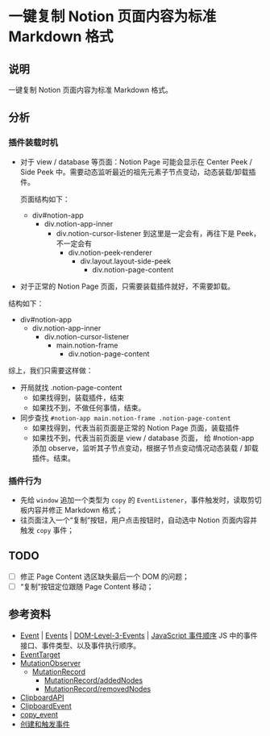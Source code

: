 # 一键复制 Notion 页面内容为标准 Markdown 格式

## 说明

一键复制 Notion 页面内容为标准 Markdown 格式。

## 分析

### 插件装载时机

- 对于 view / database 等页面：Notion Page 可能会显示在 Center Peek / Side Peek 中。需要动态监听最近的祖先元素子节点变动，动态装载/卸载插件。

  页面结构如下：
  - div#notion-app
    - div.notion-app-inner
      - div.notion-cursor-listener 到这里是一定会有，再往下是 Peek，不一定会有
        - div.notion-peek-renderer
          - div.layout.layout-side-peek
            - div.notion-page-content

- 对于正常的 Notion Page 页面，只需要装载插件就好，不需要卸载。

结构如下：

- div#notion-app
  - div.notion-app-inner
    - div.notion-cursor-listener
      - main.notion-frame
        - div.notion-page-content

综上，我们只需要这样做：

- 开局就找 .notion-page-content
  - 如果找得到，装载插件，结束
  - 如果找不到，不做任何事情，结束。
- 同步查找 `#notion-app main.notion-frame .notion-page-content`
  - 如果找得到，代表当前页面是正常的 Notion Page 页面，装载插件
  - 如果找不到，代表当前页面是 view / database 页面， 给 #notion-app 添加 observe，监听其子节点变动，根据子节点变动情况动态装载 / 卸载插件。结束。

### 插件行为

- 先给 `window` 追加一个类型为 `copy` 的 `EventListener`，事件触发时，读取剪切板内容并修正 Markdown 格式；
- 往页面注入一个“复制”按钮，用户点击按钮时，自动选中 Notion 页面内容并触发 `copy` 事件；

## TODO

- [ ] 修正 Page Content 选区缺失最后一个 DOM 的问题；
- [ ] “复制”按钮定位跟随 Page Content 移动；

## 参考资料

- [Event](https://developer.mozilla.org/zh-CN/docs/Web/API/Event) | [Events](https://developer.mozilla.org/zh-CN/docs/Web/Events) | [DOM-Level-3-Events](https://www.w3.org/TR/DOM-Level-3-Events/#event-flow) | [JavaScript 事件顺序](https://www.quirksmode.org/js/events_order.html#link4)  JS 中的事件接口、事件类型、以及事件执行顺序。
- [EventTarget](https://developer.mozilla.org/zh-CN/docs/Web/API/EventTarget)
- [MutationObserver](https://developer.mozilla.org/zh-CN/docs/Web/API/MutationObserver/MutationObserver)
  - [MutationRecord](https://developer.mozilla.org/zh-CN/docs/Web/API/MutationRecord)
    - [MutationRecord/addedNodes](https://developer.mozilla.org/en-US/docs/Web/API/MutationRecord/addedNodes)
    - [MutationRecord/removedNodes](https://developer.mozilla.org/en-US/docs/Web/API/MutationRecord/removedNodes)
- [ClipboardAPI](https://developer.mozilla.org/en-US/docs/Web/API/Clipboard_API)
- [ClipboardEvent](https://developer.mozilla.org/zh-CN/docs/Web/API/ClipboardEvent)
- [copy_event](https://developer.mozilla.org/zh-CN/docs/Web/API/Window/copy_event)
- [创建和触发事件](https://developer.mozilla.org/zh-CN/docs/Web/Events/Creating_and_triggering_events)
